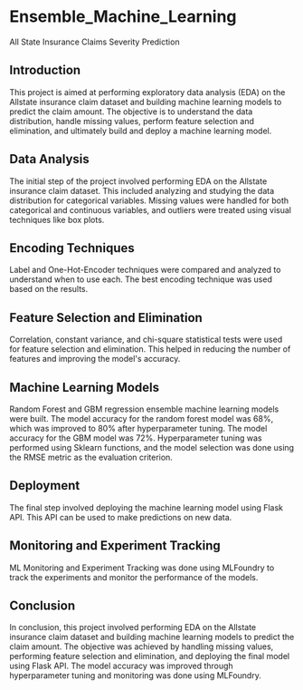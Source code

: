 # Ensemble_Machine_Learning
All State Insurance Claims Severity Prediction

## Introduction

This project is aimed at performing exploratory data analysis (EDA) on the Allstate insurance claim dataset and building machine learning models to predict the claim amount. The objective is to understand the data distribution, handle missing values, perform feature selection and elimination, and ultimately build and deploy a machine learning model.

## Data Analysis

The initial step of the project involved performing EDA on the Allstate insurance claim dataset. This included analyzing and studying the data distribution for categorical variables. Missing values were handled for both categorical and continuous variables, and outliers were treated using visual techniques like box plots.

## Encoding Techniques

Label and One-Hot-Encoder techniques were compared and analyzed to understand when to use each. The best encoding technique was used based on the results.

## Feature Selection and Elimination

Correlation, constant variance, and chi-square statistical tests were used for feature selection and elimination. This helped in reducing the number of features and improving the model's accuracy.

## Machine Learning Models

Random Forest and GBM regression ensemble machine learning models were built. The model accuracy for the random forest model was 68%, which was improved to 80% after hyperparameter tuning. The model accuracy for the GBM model was 72%. Hyperparameter tuning was performed using Sklearn functions, and the model selection was done using the RMSE metric as the evaluation criterion.

## Deployment

The final step involved deploying the machine learning model using Flask API. This API can be used to make predictions on new data.

## Monitoring and Experiment Tracking

ML Monitoring and Experiment Tracking was done using MLFoundry to track the experiments and monitor the performance of the models.

## Conclusion

In conclusion, this project involved performing EDA on the Allstate insurance claim dataset and building machine learning models to predict the claim amount. The objective was achieved by handling missing values, performing feature selection and elimination, and deploying the final model using Flask API. The model accuracy was improved through hyperparameter tuning and monitoring was done using MLFoundry.




